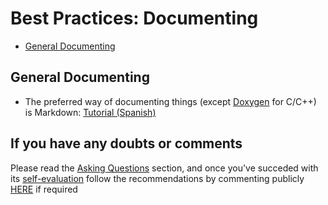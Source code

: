 # Best Practices: Documenting

* [General Documenting](#general-documenting)

## General Documenting
* The preferred way of documenting things (except [Doxygen](http://www.doxygen.org) for C/C++) is Markdown: [Tutorial (Spanish)](https://asrob-uc3m.gitbooks.io/tutoriales/content/writing/markdown.html)


## If you have any doubts or comments
Please read the [Asking Questions](asking-questions.md) section, and once you've succeded with its [self-evaluation](asking-questions.md#self-evaluation-time) follow the recommendations by commenting publicly [HERE](https://github.com/roboticslab-uc3m/developer-manual/issues/new) if required
